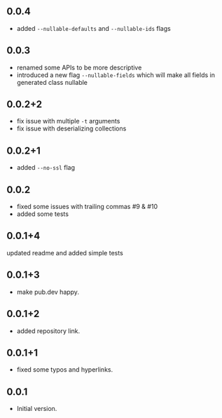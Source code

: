 ## 0.0.4
- added `--nullable-defaults` and `--nullable-ids` flags

## 0.0.3
- renamed some APIs to be more descriptive 
- introduced a new flag `--nullable-fields` which will make all fields in generated class nullable

## 0.0.2+2
- fix issue with multiple `-t` arguments 
- fix issue with deserializing collections

## 0.0.2+1
- added `--no-ssl` flag

## 0.0.2
- fixed some issues with trailing commas #9 & #10
- added some tests

## 0.0.1+4
updated readme and added simple tests

## 0.0.1+3
- make pub.dev happy.
## 0.0.1+2
- added repository link.
## 0.0.1+1
- fixed some typos and hyperlinks.
## 0.0.1
- Initial version.

